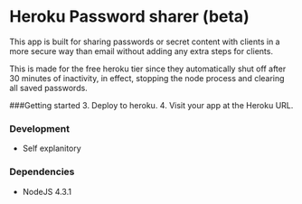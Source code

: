 # Heroku Password sharer (beta)
This app is built for sharing passwords or secret content with clients in a more secure way than email without adding any extra steps for clients.

This is made for the free heroku tier since they automatically shut off after 30 minutes of inactivity, in effect, stopping the node process and clearing all saved passwords.

###Getting started
3. Deploy to heroku.
4. Visit your app at the Heroku URL.

### Development
- Self explanitory

### Dependencies
- NodeJS 4.3.1
